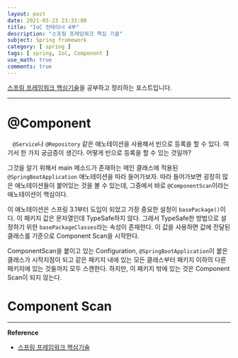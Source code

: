 ```yaml
---
layout: post
date: 2021-03-23 23:31:00
title: "IoC 컨테이너 4부"
description: "스프링 프레임워크 핵심 기술"
subject: Spring framework
category: [ spring ]
tags: [ spring, IoC, Component ]
use_math: true
comments: true
---
```


[스프링 프레임워크 핵심기술](https://www.inflearn.com/course/spring-framework_core/dashboard)을 공부하고 정리하는 포스트입니다.

---

# @Component

&nbsp;&nbsp;&nbsp;`@Service`나 `@Repository` 같은 애노테이션을 사용해서 빈으로 등록을 할 수 있다. 여기서 한 가지 궁금증이 생긴다. 어떻게 빈으로 등록을 할 수 있는 것일까?

그것을 알기 위해서 main 메소드가 존재하는 메인 클래스에 적용된 `@SpringBootApplication` 애노테이션을 따라 들어가보자. 따라 들어가보면 굉장히 많은 애노테이션들이 붙어있는 것을 볼 수 있는데, 그중에서 바로 `@ComponentScan`이라는 애노테이션이 핵심이다.

이 애노테이션은 스프링 3.1부터 도입이 되었고 가장 중요한 설정이 `basePackage()`이다. 이 패키지 값은 문자열인데 TypeSafe하지 않다. 그래서 TypeSafe한 방법으로 설정하기 위한 `basePackageClasses`라는 속성이 존재한다. 이 값을 사용하면 값에 전달된 클래스를 기준으로 Component Scan을 시작한다.

ComponentScan을 붙이고 있는 Configuration, `@SpringBootApplication`이 붙은 클래스가 시작지점이 되고 같은 패키지 내에 있는 모든 클래스부터 패키지 이하의 다른 패키지에 있는 것들까지 모두 스캔한다. 하지만, 이 패키지 밖에 있는 것은 Component Scan이 되지 않는다.

# Component Scan


---
**Reference**
+ [스프링 프레임워크 핵심기술](https://www.inflearn.com/course/spring-framework_core/dashboard)
